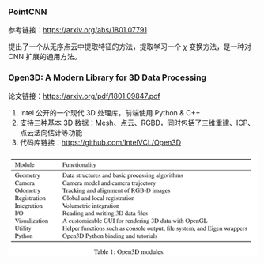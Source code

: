 ### PointCNN

参考链接：<https://arxiv.org/abs/1801.07791>

提出了一个从无序点云中提取特征的方法，提取学习一个 $\chi$ 变换方法，是一种对 CNN 扩展的通用方法。

### Open3D: A Modern Library for 3D Data Processing

论文链接：<https://arxiv.org/pdf/1801.09847.pdf>

1. Intel 公开的一个现代 3D 处理库，前端使用 Python & C++
2. 支持三种基本 3D 数据：Mesh、点云、RGBD，同时包括了三维重建、ICP、点云法向估计等功能
3. 代码库链接：<https://github.com/IntelVCL/Open3D>

![](../imgs/open3d_modules.png)